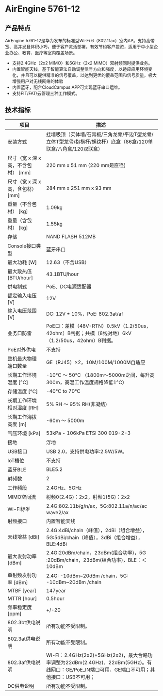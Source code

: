 # AirEngine 5761-12

## 产品特点
AirEngine 5761-12是华为发布的标准型Wi-Fi 6（802.11ax）室内AP。支持高带宽、高并发且体积小巧，便于客户灵活部署，有效节约客户投资，适用于中小型企业办公、教育、医疗等室内覆盖场景。

- 支持2.4GHz（2x2 MIMO）和5GHz（2x2 MIMO）双射频同时提供业务。
- 内置智能天线，基于智能算法自动调整信号方向和强度，以适应应用环境变化，并且可以提供精准的信号覆盖，以达到更优的覆盖范围和信号质量，极大增强用户对无线网络的体验
- 内置蓝牙，配合CloudCampus APP可实现蓝牙串口运维。
- 支持FIT/FAT/云管理三种工作模式。

## 技术指标
| 项目 | 描述 |
| --- | --- |
| 安装方式 | 挂墙吸顶（实体墙/石膏板/三角龙骨/平边T型龙骨/立体T型龙骨/抱横杆/螺纹杆）底盒（86盒/120单联盒/八角盒/120双联盒） |
| 尺寸（宽 x 深 x 高，不含包材） [mm] | 220 mm x 51 mm (220 mm是直径) |
| 尺寸（宽 x 深 x 高，含包材） [mm] | 284 mm x 251 mm x 93 mm |
| 重量（不含包材） [kg] | 1.09kg |
| 重量（含包材） [kg] | 1.55kg |
| 存储 | NAND FLASH 512MB |
| Console接口类型 | 蓝牙串口 |
| 最大功耗 [W] | 12.63（不含USB） |
| 最大散热值 [BTU/hour] | 43.1BTU/hour |
| 供电制式 | PoE、DC电源适配器 |
| 额定输入电压 [V] | 12V |
| 输入电压范围 [V] | DC: 12V ± 10%，PoE: 802.3at/af |
| 业务口防雷 | PoE口：差模（48V-RTN）0.5kV（1.2/50us，42ohm）B判据；共模（8线对地）6kV（1.2/50us，42ohm）B判据。 |
| PoE对外供电 | 不支持 |
| 整机最大物理端口数量 | GE（RJ45）×2，10M/100M/1000M自适应 |
| 长期工作环境温度 [°C] | -10°C ～ 50°C （1800m～5000m之间，每升高300m，高温工作温度规格降低1°C） |
| 存储温度 [°C] | -40°C to 70°C |
| 长期工作环境相对湿度 [RH] | 5% RH ～ 95% RH(非凝结) |
| 长期工作海拔高度 [m] | -60m ～ 5000m |
| 气压环境 [kPa] | 53kPa - 106kPa ETSI 300 019-2-3 |
| 接地 | 浮地 |
| USB接口 | USB 2.0，支持供电功率:2.5W/5W。 |
| IoT槽位 | 不支持 |
| 蓝牙BLE | BLE5.2 |
| 射频数 | 2 |
| 工作频段 | 2.4GHz、5GHz |
| MIMO空间流 | 射频0(2.4G)：2x2，射频1(5G)：2x2 |
| Wi-Fi标准 | 2.4G:802.11b/g/n/ax，5G:802.11a/n/ac/ac wave2/ax |
| 射频接口 | 内置智能天线 |
| 天线增益 [dBi] | 2.4G:4dBi/chain（峰值），2dBi（组合增益），5G:5dBi/chain（峰值），3dBi（组合增益），BLE:4dBi |
| 最大发射功率 [dBm] | 2.4G:20dBm/chain，23dBm(组合功率)，5G :20dBm/chain，23dBm(组合功率)，BLE：＜10dBm |
| 单射频发射功率 [dBm] | 2.4G: -10dBm~20dBm /chain，5G: -10dBm~20dBm /chain |
| MTBF [year] | 147year |
| MTTR [hour] | 0.5hour |
| 频率稳定度 [ppm] | +/-20 |
| 802.3bt供电说明 | 所有功能不受限制。 |
| 802.3at供电说明 | 所有功能不受限制。 |
| 802.3af供电说明 | Wi-Fi：2.4GHz(2x2)+5GHz(2x2)，最大合路功率调整为22dBm(2.4GHz)、22dBm(5GHz)。有线网口：GE/PoE_IN端口可用，GE端口不可用；其他接口：USB不可用； |
| DC供电说明 | 所有功能不受限制。 |